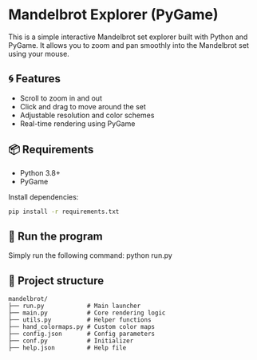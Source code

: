 # Mandelbrot Explorer (PyGame)

This is a simple interactive Mandelbrot set explorer built with Python and PyGame.
It allows you to zoom and pan smoothly into the Mandelbrot set using your mouse.

## 🌀 Features
- Scroll to zoom in and out
- Click and drag to move around the set
- Adjustable resolution and color schemes
- Real-time rendering using PyGame

## 📦 Requirements
- Python 3.8+
- PyGame

Install dependencies:
```bash
pip install -r requirements.txt
```

## 🚀 Run the program
Simply run the following command:
python run.py

## 📂 Project structure
```
mandelbrot/
├── run.py            # Main launcher
├── main.py           # Core rendering logic
├── utils.py          # Helper functions
├── hand_colormaps.py # Custom color maps
├── config.json       # Config parameters
├── conf.py           # Initializer
├── help.json         # Help file
```
